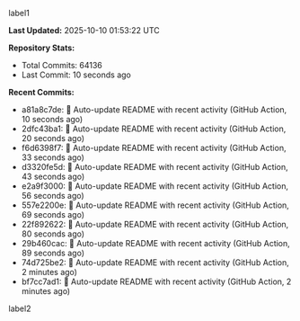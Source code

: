 
label1 
<!-- ACTIVITY_START -->
**Last Updated:** 2025-10-10 01:53:22 UTC

**Repository Stats:**
- Total Commits: 64136
- Last Commit: 10 seconds ago

**Recent Commits:**
- a81a8c7de: 🤖 Auto-update README with recent activity (GitHub Action, 10 seconds ago)
- 2dfc43ba1: 🤖 Auto-update README with recent activity (GitHub Action, 20 seconds ago)
- f6d6398f7: 🤖 Auto-update README with recent activity (GitHub Action, 33 seconds ago)
- d3320fe5d: 🤖 Auto-update README with recent activity (GitHub Action, 43 seconds ago)
- e2a9f3000: 🤖 Auto-update README with recent activity (GitHub Action, 56 seconds ago)
- 557e2200e: 🤖 Auto-update README with recent activity (GitHub Action, 69 seconds ago)
- 22f892622: 🤖 Auto-update README with recent activity (GitHub Action, 80 seconds ago)
- 29b460cac: 🤖 Auto-update README with recent activity (GitHub Action, 89 seconds ago)
- 74d725be2: 🤖 Auto-update README with recent activity (GitHub Action, 2 minutes ago)
- bf7cc7ad1: 🤖 Auto-update README with recent activity (GitHub Action, 2 minutes ago)
<!-- ACTIVITY_END -->

label2
